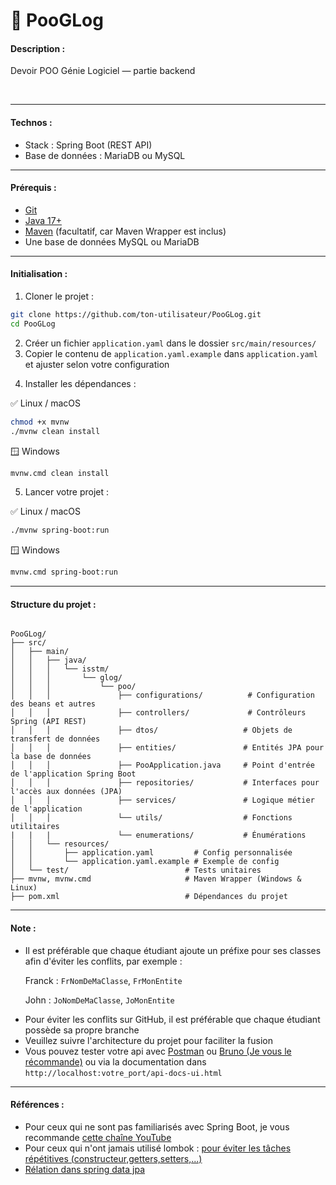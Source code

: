 # 💾 PooGLog

<h4>Description :</h4>
<p>Devoir POO Génie Logiciel — partie backend</p><br>

---
<h4>Technos :</h4>

<ul>
    <li>Stack : Spring Boot (REST API)</li>
    <li>Base de données : MariaDB ou MySQL</li>
</ul>

---

<h4>Prérequis :</h4>
<ul>
    <li><a href="https://git-scm.com/downloads">Git</a></li>
    <li><a href="https://www.oracle.com/java/technologies/javase/jdk17-archive-downloads.html">Java 17+</a></li>
    <li><a href="https://maven.apache.org/download.cgi">Maven</a> (facultatif, car Maven Wrapper est inclus)</li>
    <li>Une base de données MySQL ou MariaDB</li>
</ul>

---

<h4>Initialisation :</h4>

<ol><li>Cloner le projet :</li></ol>

```bash
git clone https://github.com/ton-utilisateur/PooGLog.git
cd PooGLog
```

<ol start="2"> <li>Créer un fichier <code>application.yaml</code> dans le dossier <code>src/main/resources/</code></li> <li>Copier le contenu de <code>application.yaml.example</code> dans <code>application.yaml</code> et ajuster selon votre configuration</li> </ol>
<ol start="4"><li>Installer les dépendances :</li></ol>

✅ Linux / macOS

```bash
chmod +x mvnw
./mvnw clean install
```

🪟 Windows
```bash
mvnw.cmd clean install
```
<ol start="5"> <li>Lancer votre projet :</li> </ol>

✅ Linux / macOS
```bash
./mvnw spring-boot:run
```

🪟 Windows
```bash
mvnw.cmd spring-boot:run
```

---

<h4>Structure du projet :</h4>

<code>
PooGLog/
├── src/
│   ├── main/
│   │   ├── java/                        
│   │   │   └── isstm/
│   │   │       └── glog/
│   │   │           └── poo/
│   │   │               ├── configurations/          # Configuration des beans et autres
│   │   │               ├── controllers/             # Contrôleurs Spring (API REST)
│   │   │               ├── dtos/                   # Objets de transfert de données
│   │   │               ├── entities/               # Entités JPA pour la base de données
│   │   │               ├── PooApplication.java     # Point d'entrée de l'application Spring Boot
│   │   │               ├── repositories/           # Interfaces pour l'accès aux données (JPA)
│   │   │               ├── services/               # Logique métier de l'application
│   │   │               └── utils/                  # Fonctions utilitaires
|   |   |               └── enumerations/           # Énumérations
│   │   └── resources/
│   │       ├── application.yaml         # Config personnalisée
│   │       └── application.yaml.example # Exemple de config
│   └── test/                          # Tests unitaires
├── mvnw, mvnw.cmd                     # Maven Wrapper (Windows & Linux)
├── pom.xml                            # Dépendances du projet
</code>

---
<h4>Note :</h4>

<ul>
    <li>Il est préférable que chaque étudiant ajoute un préfixe pour ses classes afin d'éviter les conflits, par exemple :</li>
    <p>Franck : <code>FrNomDeMaClasse</code>, <code>FrMonEntite</code></p>
    <p>John : <code>JoNomDeMaClasse</code>, <code>JoMonEntite</code></p>
    <li>Pour éviter les conflits sur GitHub, il est préférable que chaque étudiant possède sa propre branche</li>
    <li>Veuillez suivre l'architecture du projet pour faciliter la fusion</li>
    <li>Vous pouvez tester votre api avec <a href="https://www.postman.com/downloads/">Postman</a> ou <a href="https://www.usebruno.com/downloads">Bruno (Je vous le récommande)</a> ou via la documentation dans <code>http://localhost:votre_port/api-docs-ui.html</code></li>
</ul>

---
<h4>Références :</h4>
<ul>
    <li>Pour ceux qui ne sont pas familiarisés avec Spring Boot, je vous recommande <a href="https://www.youtube.com/watch?v=k6Nmt-l1Bzc&list=PLbZw3gn9fSnTs4IZMCzTPjNJ5cmP4_HqZ">cette chaîne YouTube</a></li>
    <li>Pour ceux qui n'ont jamais utilisé lombok : <a href="https://www.baeldung.com/intro-to-project-lombok">pour éviter les tâches répétitives (constructeur,getters,setters,...)</a></li>
    <li><a href="https://medium.com/@bdamianchamel/relationships-in-spring-data-jpa-7c5ceaf05f29">Rélation dans spring data jpa</a></li>
</ul>
